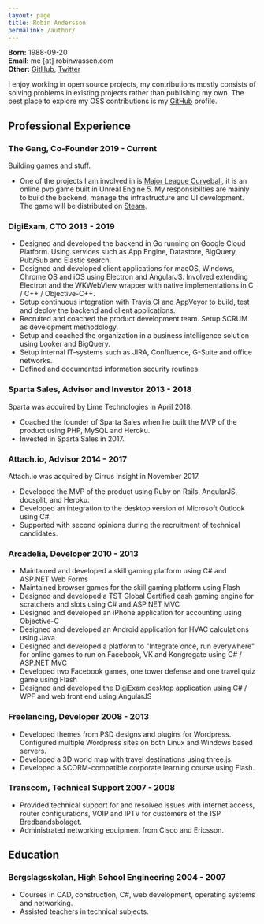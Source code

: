```yaml
---
layout: page
title: Robin Andersson
permalink: /author/
---
```


**Born:** 1988-09-20<br>
**Email:** me [at] robinwassen.com<br>
**Other:** [GitHub](https://github.com/robinwassen), [Twitter](https://twitter.com/robinwassen)

I enjoy working in open source projects, my contributions mostly consists of solving problems in existing projects rather than publishing my own. The best place to explore my OSS contributions is my [GitHub](https://github.com/robinwassen) profile.

<div markdown="1" class="avoid-page-break">

## Professional Experience

### The Gang, Co-Founder <span class="pull-right">2019 - Current</span>

Building games and stuff.

- One of the projects I am involved in is <a href="https://www.majorleaguecurveball.com/">Major League Curveball</a>, it is an online pvp game built in Unreal Engine 5. My responsibilties are mainly to build the backend, manage the infrastructure and UI development. The game will be distributed on <a href="https://store.steampowered.com/app/2805120/Major_League_Curveball/">Steam</a>.

### DigiExam, CTO <span class="pull-right">2013 - 2019</span>

- Designed and developed the backend in Go running on Google Cloud Platform. Using services such as App Engine, Datastore, BigQuery, Pub/Sub and Elastic search.
- Designed and developed client applications for macOS, Windows, Chrome OS and iOS using Electron and AngularJS. Involved extending Electron and the WKWebView wrapper with native implementations in C / C++ / Objective-C++.
- Setup continuous integration with Travis CI and AppVeyor to build, test and deploy the backend and client applications.
- Recruited and coached the product development team. Setup SCRUM as development methodology.
- Setup and coached the organization in a business intelligence solution using Looker and BigQuery.
- Setup internal IT-systems such as JIRA, Confluence, G-Suite and office networks.
- Defined and documented information security routines.

</div>

<div markdown="1" class="avoid-page-break">

### Sparta Sales, Advisor and Investor <span class="pull-right">2013 - 2018</span>

Sparta was acquired by Lime Technologies in April 2018.

- Coached the founder of Sparta Sales when he built the MVP of the product using PHP, MySQL and Heroku.
- Invested in Sparta Sales in 2017.

</div>

<div markdown="1" class="avoid-page-break">

### Attach.io, Advisor <span class="pull-right">2014 - 2017</span>

Attach.io was acquired by Cirrus Insight in November 2017.

- Developed the MVP of the product using Ruby on Rails, AngularJS, docsplit, and Heroku.
- Developed an integration to the desktop version of Microsoft Outlook using C#.
- Supported with second opinions during the recruitment of technical candidates.

</div>

<div markdown="1" class="avoid-page-break">

### Arcadelia, Developer <span class="pull-right">2010 - 2013</span>

- Maintained and developed a skill gaming platform using C# and ASP.NET Web Forms
- Maintained browser games for the skill gaming platform using Flash
- Designed and developed a TST Global Certified cash gaming engine for scratchers and slots using C# and ASP.NET MVC
- Designed and developed an iPhone application for accounting using Objective-C
- Designed and developed an Android application for HVAC calculations using Java
- Designed and developed a platform to "Integrate once, run everywhere" for online games to run on Facebook, VK and Kongregate using C# / ASP.NET MVC
- Developed two Facebook games, one tower defense and one travel quiz game using Flash
- Designed and developed the DigiExam desktop application using C# / WPF and web front end using AngularJS

</div>

<div markdown="1" class="avoid-page-break">

### Freelancing, Developer <span class="pull-right">2008 - 2013</span>

- Developed themes from PSD designs and plugins for Wordpress. Configured multiple Wordpress sites on both Linux and Windows based servers.
- Developed a 3D world map with travel destinations using three.js.
- Developed a SCORM-compatible corporate learning course using Flash.

</div>

<div markdown="1" class="avoid-page-break">

### Transcom, Technical Support <span class="pull-right">2007 - 2008</span>

- Provided technical support for and resolved issues with internet access, router configurations, VOIP and IPTV for customers of the ISP Bredbandsbolaget.
- Administrated networking equipment from Cisco and Ericsson.

</div>

<div markdown="1" class="avoid-page-break">

## Education

### Bergslagsskolan, High School Engineering <span class="pull-right">2004 - 2007</span>

- Courses in CAD, construction, C#, web development, operating systems and networking.
- Assisted teachers in technical subjects.

</div>